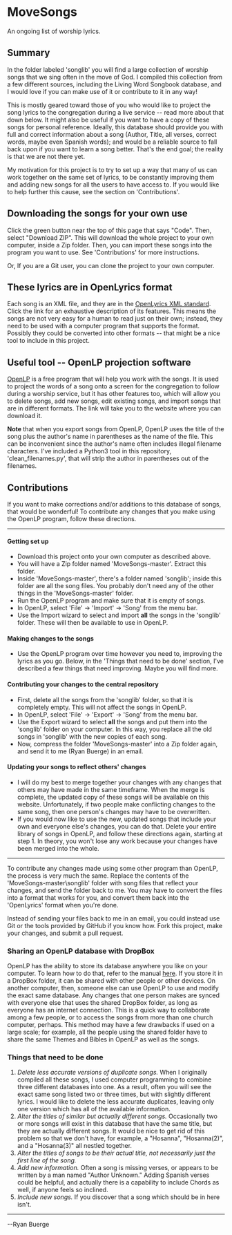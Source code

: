 # MoveSongs
An ongoing list of worship lyrics.

## Summary
In the folder labeled 'songlib' you will find a large collection of worship songs that we sing often in the move of God.  I compiled this collection from a few different sources, including the Living Word Songbook database, and I would love if you can make use of it or contribute to it in any way!

This is mostly geared toward those of you who would like to project the song lyrics to the congregation during a live service -- read more about that down below.  It might also be useful if you want to have a copy of these songs for personal reference.  Ideally, this database should provide you with full and correct information about a song (Author, Title, all verses, correct words, maybe even Spanish words); and would be a reliable source to fall back upon if you want to learn a song better.  That's the end goal; the reality is that we are not there yet.

My motivation for this project is to try to set up a way that many of us can work together on the same set of lyrics, to be constantly improving them and adding new songs for all the users to have access to.
If you would like to help further this cause, see the section on 'Contributions'.

## Downloading the songs for your own use
Click the green button near the top of this page that says "Code".  Then, select "Download ZIP".  This will download the whole project to your own computer, inside a Zip folder.  Then, you can import these songs into the program you want to use. See 'Contributions' for more instructions.

Or, If you are a Git user, you can clone the project to your own computer.

## These lyrics are in OpenLyrics format
Each song is an XML file, and they are in the [OpenLyrics XML standard](https://docs.openlyrics.org/en/latest/).  Click the link for an exhaustive description of its features.  This means the songs are not very easy for a human to read just on their own; instead, they need to be used with a computer program that supports the format.  Possibly they could be converted into other formats -- that might be a nice tool to include in this project.

## Useful tool -- OpenLP projection software
[OpenLP](https://openlp.org/) is a free program that will help you work with the songs.  It is used to project the words of a song onto a screen for the congregation to follow during a worship service, but it has other features too, which will allow you to delete songs, add new songs, edit existing songs, and import songs that are in different formats.  The link will take you to the website where you can download it. 

**Note** that when you export songs from OpenLP, OpenLP uses the title of the song plus the author's name in parentheses as the name of the file.  This can be inconvenient since the author's name often includes illegal filename characters.  I've included a Python3 tool in this repository, 'clean_filenames.py', that will strip the author in parentheses out of the filenames.

## Contributions
If you want to make corrections and/or additions to this database of songs, that would be wonderful!  To contribute any changes that you make using the OpenLP program, follow these directions.

---
#### Getting set up
* Download this project onto your own computer as described above.
* You will have a Zip folder named 'MoveSongs-master'.  Extract this folder.
* Inside 'MoveSongs-master', there's a folder named 'songlib'; inside this folder are all the song files.  You probably don't need any of the other things in the 'MoveSongs-master' folder.
* Run the OpenLP program and make sure that it is empty of songs.
* In OpenLP, select 'File' -> 'Import' -> 'Song' from the menu bar.
* Use the Import wizard to select and import **all** the songs in the 'songlib' folder.  These will then be available to use in OpenLP.
#### Making changes to the songs
* Use the OpenLP program over time however you need to, improving the lyrics as you go.  Below, in the 'Things that need to be done' section, I've described a few things that need improving.  Maybe you will find more.
#### Contributing your changes to the central repository
* First, delete all the songs from the 'songlib' folder, so that it is completely empty.  This will not affect the songs in OpenLP.
* In OpenLP, select 'File' -> 'Export' -> 'Song' from the menu bar.
* Use the Export wizard to select **all** the songs and put them into the 'songlib' folder on your computer.  In this way, you replace all the old songs in 'songlib' with the new copies of each song.
* Now, compress the folder 'MoveSongs-master' into a Zip folder again, and send it to me (Ryan Buerge) in an email.
#### Updating your songs to reflect others' changes
* I will do my best to merge together your changes with any changes that others may have made in the same timeframe.  When the merge is complete, the updated copy of these songs will be available on this website.  Unfortunately, if two people make conflicting changes to the same song, then one person's changes may have to be overwritten.
* If you would now like to use the new, updated songs that include your own and everyone else's changes, you can do that.  Delete your entire library of songs in OpenLP, and follow these directions again, starting at step 1.  In theory, you won't lose any work because your changes have been merged into the whole.
---

To contribute any changes made using some other program than OpenLP, the process is very much the same.  Replace the contents of the 'MoveSongs-master\songlib' folder with song files that reflect your changes, and send the folder back to me.  You may have to convert the files into a format that works for you, and convert them back into the 'OpenLyrics' format when you're done.

Instead of sending your files back to me in an email, you could instead use Git or the tools provided by GitHub if you know how.  Fork this project, make your changes, and submit a pull request.

### Sharing an OpenLP database with DropBox
OpenLP has the ability to store its database anywhere you like on your computer.  To learn how to do that, refer to the manual [here](https://manual.openlp.org/configure.html#advanced).  If you store it in a DropBox folder, it can be shared with other people or other devices.  On another computer, then, someone else can use OpenLP to use and modify the exact same database.  Any changes that one person makes are synced with everyone else that uses the shared DropBox folder, as long as everyone has an internet connection.
This is a quick way to collaborate among a few people, or to access the songs from more than one church computer, perhaps.
This method may have a few drawbacks if used on a large scale; for example, all the people using the shared folder have to share the same Themes and Bibles in OpenLP as well as the songs.

### Things that need to be done
1. *Delete less accurate versions of duplicate songs.*  When I originally compiled all these songs, I used computer programming to combine three different databases into one.  As a result, often you will see the exact same song listed two or three times, but with slightly different lyrics.  I would like to delete the less accurate duplicates, leaving only one version which has all of the available information.
2. *Alter the titles of similar but actually different songs.*  Occasionally two or more songs will exist in this database that have the same title, but they are actually different songs.  It would be nice to get rid of this problem so that we don't have, for example, a "Hosanna", "Hosanna(2)", and a "Hosanna(3)" all nestled together.
3. *Alter the titles of songs to be their actual title, not necessarily just the first line of the song.*
4. *Add new information.*  Often a song is missing verses, or appears to be written by a man named "Author Unknown."  Adding Spanish verses could be helpful, and actually there is a capability to include Chords as well, if anyone feels so inclined.
5. *Include new songs.*  If you discover that a song which should be in here isn't.

---

--Ryan Buerge
